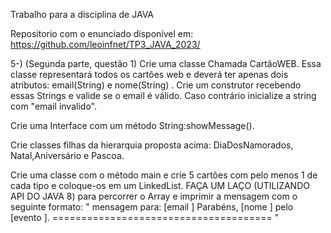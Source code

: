 Trabalho para a disciplina de JAVA

Repositorio com o enunciado disponível em:
https://github.com/leoinfnet/TP3_JAVA_2023/

5-) (Segunda parte, questão 1)
  Crie uma classe Chamada CartãoWEB. Essa classe representará todos os cartões web e deverá ter apenas dois atributos: email(String) e nome(String) .
  Crie um construtor recebendo essas Strings e valide se o email é válido. Caso contrário inicialize a string com "email invalido".

  Crie uma Interface com um método String:showMessage().

  Crie classes filhas da hierarquia proposta acima: DiaDosNamorados, Natal,Aniversário e Pascoa.

  Crie uma classe com o método main e crie 5 cartões com pelo menos 1 de cada tipo e coloque-os em um LinkedList.
  FAÇA UM LAÇO (UTILIZANDO API DO JAVA 8) para percorrer o Array e imprimir a mensagem com o seguinte formato: 
    "
    mensagem para: [email ]
    Parabéns, [nome ] pelo [evento ].
    ======================================
    "